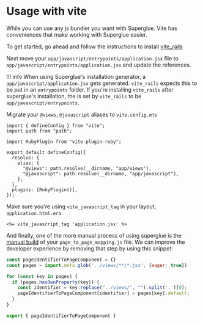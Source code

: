 # Usage with vite

While you can use any js bundler you want with Superglue. Vite has
conveniences that make working with Superglue easier.

To get started, go ahead and follow the instructions to install
[vite_rails](https://github.com/ElMassimo/vite_ruby?tab=readme-ov-file#installation-)


Next move your `app/javascript/entrypoints/application.jsx` file to
`app/javascript/entrypoints/application.jsx` and update the references.

!!! info
    When using Superglue's installation generator, a `app/javascript/application.jsx` gets
    generated. `vite_rails` expects this to be put in an `entrypoints` folder. If you're installing
    `vite_rails` after superglue's installation, the is set by `vite_rails` to be `app/javascript/entrypoints`.

Migrate your `@views`, `@javascript` aliases to `vite.config.mts`

```
import { defineConfig } from "vite";
import path from "path";

import RubyPlugin from "vite-plugin-ruby";

export default defineConfig({
  resolve: {
    alias: {
      "@views": path.resolve(__dirname, "app/views"),
      "@javascript": path.resolve(__dirname, "app/javascript"),
    },
  },
  plugins: [RubyPlugin()],
});
```

Make sure you're using `vite_javascript_tag` in your layout,
`application.html.erb`.

```
<%= vite_javascript_tag 'application.jsx' %>
```

And finally, one of the more manual process of using superglue is the [manual build]
of your `page_to_page_mapping.js` file. We can improve the developer experience by 
removing that step by using this snippet:

[manual build]: ../configuration

```javascript
const pageIdentifierToPageComponent = {}
const pages = import.meta.glob('../views/**/*.jsx', {eager: true})

for (const key in pages) {
  if (pages.hasOwnProperty(key)) {
    const identifier = key.replace("../views/", "").split('.')[0];
    pageIdentifierToPageComponent[identifier] = pages[key].default;
  }
}

export { pageIdentifierToPageComponent }
```

